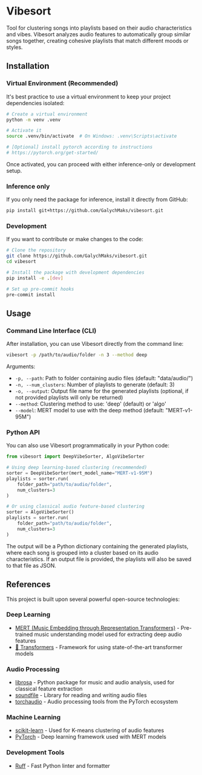 # Vibesort

Tool for clustering songs into playlists based on their audio characteristics and vibes. Vibesort analyzes audio features to automatically group similar songs together, creating cohesive playlists that match different moods or styles.

## Installation

### Virtual Environment (Recommended)

It's best practice to use a virtual environment to keep your project dependencies isolated:

```bash
# Create a virtual environment
python -m venv .venv

# Activate it
source .venv/bin/activate  # On Windows: .venv\Scripts\activate

# [Optional] install pytorch according to instructions
# https://pytorch.org/get-started/
```

Once activated, you can proceed with either inference-only or development setup.

### Inference only

If you only need the package for inference, install it directly from GitHub:

```bash
pip install git+https://github.com/GalychMaks/vibesort.git
```

### Development

If you want to contribute or make changes to the code:

```bash
# Clone the repository
git clone https://github.com/GalychMaks/vibesort.git
cd vibesort

# Install the package with development dependencies
pip install -e .[dev]

# Set up pre-commit hooks
pre-commit install
```

## Usage

### Command Line Interface (CLI)

After installation, you can use Vibesort directly from the command line:

```bash
vibesort -p /path/to/audio/folder -n 3 --method deep
```

Arguments:

- `-p, --path`: Path to folder containing audio files (default: "data/audio/")
- `-n, --num_clusters`: Number of playlists to generate (default: 3)
- `-o, --output`: Output file name for the generated playlists (optional, if not provided playlists will only be returned)
- `--method`: Clustering method to use: 'deep' (default) or 'algo'
- `--model`: MERT model to use with the deep method (default: "MERT-v1-95M")

### Python API

You can also use Vibesort programmatically in your Python code:

```python
from vibesort import DeepVibeSorter, AlgoVibeSorter

# Using deep learning-based clustering (recommended)
sorter = DeepVibeSorter(mert_model_name="MERT-v1-95M")
playlists = sorter.run(
    folder_path="path/to/audio/folder",
    num_clusters=3
)

# Or using classical audio feature-based clustering
sorter = AlgoVibeSorter()
playlists = sorter.run(
    folder_path="path/to/audio/folder",
    num_clusters=3
)
```

The output will be a Python dictionary containing the generated playlists, where each song is grouped into a cluster based on its audio characteristics. If an output file is provided, the playlists will also be saved to that file as JSON.

## References

This project is built upon several powerful open-source technologies:

### Deep Learning

- [MERT (Music Embedding through Representation Transformers)](https://huggingface.co/m-a-p/MERT-v1-95M) - Pre-trained music understanding model used for extracting deep audio features
- [🤗 Transformers](https://github.com/huggingface/transformers) - Framework for using state-of-the-art transformer models

### Audio Processing

- [librosa](https://librosa.org/) - Python package for music and audio analysis, used for classical feature extraction
- [soundfile](https://github.com/bastibe/python-soundfile) - Library for reading and writing audio files
- [torchaudio](https://pytorch.org/audio) - Audio processing tools from the PyTorch ecosystem

### Machine Learning

- [scikit-learn](https://scikit-learn.org/) - Used for K-means clustering of audio features
- [PyTorch](https://pytorch.org/) - Deep learning framework used with MERT models

### Development Tools

- [Ruff](https://github.com/astral-sh/ruff) - Fast Python linter and formatter
